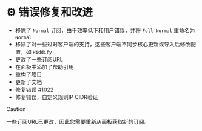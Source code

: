 # ⚙️ 错误修复和改进

- 移除了 `Normal` 订阅，由于效率低下和用户错误，并将 `Full Normal` 重命名为 `Normal`
- 移除了对一些过时客户端的支持，这些客户端不同步核心更新或导入后修改配置，如 `Hiddify`
- 更改了一些订阅URL
- 在面板中添加了帮助引用
- 重构了项目
- 更新了文档
- 修复错误 #1022
- 修复错误，自定义规则IP CIDR验证

> [!CAUTION]
> 一些订阅URL已更改，因此您需要重新从面板获取新的订阅。
